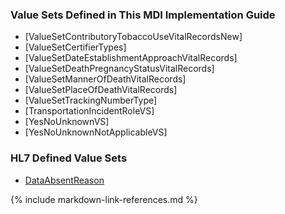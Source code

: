 ### Value Sets Defined in This MDI Implementation Guide
* [ValueSetContributoryTobaccoUseVitalRecordsNew]
* [ValueSetCertifierTypes]
* [ValueSetDateEstablishmentApproachVitalRecords]
* [ValueSetDeathPregnancyStatusVitalRecords]
* [ValueSetMannerOfDeathVitalRecords]
* [ValueSetPlaceOfDeathVitalRecords]
* [ValueSetTrackingNumberType]
* [TransportationIncidentRoleVS]
* [YesNoUnknownVS]
* [YesNoUnknownNotApplicableVS]
<!-- * [ValueSet - Contributory Tobacco Use](ValueSet-ValueSet-contributory-tobacco-use.html)
* [ValueSet - Certifier Types](ValueSet-ValueSet-certifier-types.html)
* [ValueSet - Date Establishment Approach](ValueSet-ValueSet-date-establishment-approach.html)
* [ValueSet - Death Pregnancy Status](ValueSet-ValueSet-death-pregnancy-status.html)
* [ValueSet - Manner of Death](ValueSet-ValueSet-manner-of-death.html)
* [ValueSet - Place of Death](ValueSet-ValueSet-place-of-death.html)
* [ValueSet - Tracking Number Type](ValueSet-ValueSet-tracking-number-type.html)
* [ValueSet - Transportation Incident Role](ValueSet-ValueSet-transportation-incident-role.html)
* [ValueSet - Yes No Unknown](ValueSet-ValueSet-yes-no-unknown.html)
* [ValueSet - Yes No Unknown NotApplicable](ValueSet-ValueSet-yes-no-unknown-not-applicable.html) -->

### HL7 Defined Value Sets
* [DataAbsentReason](http://hl7.org/fhir/R4/valueset-data-absent-reason.html)

{% include markdown-link-references.md %}